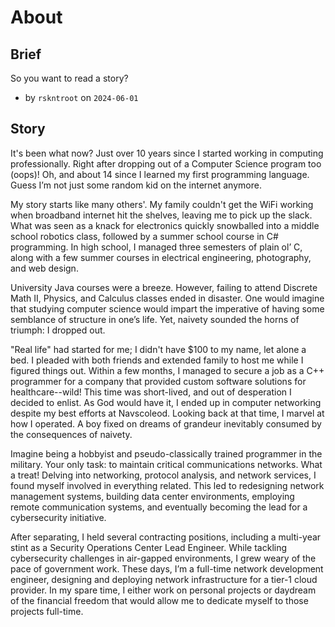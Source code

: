 # About

## Brief

So you want to read a story?

- by `rskntroot` on `2024-06-01`

## Story

It's been what now? Just over 10 years since I started working in computing professionally.
 Right after dropping out of a Computer Science program too (oops)! Oh, and about 14 since I learned my first programming language.
 Guess I’m not just some random kid on the internet anymore.

My story starts like many others'.
 My family couldn't get the WiFi working when broadband internet hit the shelves, leaving me to pick up the slack.
 What was seen as a knack for electronics quickly snowballed into a middle school robotics class, followed by a summer school course in C# programming.
 In high school, I managed three semesters of plain ol’ C, along with a few summer courses in electrical engineering, photography, and web design.

University Java courses were a breeze.
 However, failing to attend Discrete Math II, Physics, and Calculus classes ended in disaster.
 One would imagine that studying computer science would impart the imperative of having some semblance of structure in one’s life.
 Yet, naivety sounded the horns of triumph: I dropped out.

"Real life" had started for me; I didn't have $100 to my name, let alone a bed.
 I pleaded with both friends and extended family to host me while I figured things out.
 Within a few months, I managed to secure a job as a C++ programmer for a company that provided custom software solutions for healthcare--wild!
 This time was short-lived, and out of desperation I decided to enlist.
 As God would have it, I ended up in computer networking despite my best efforts at Navscoleod.
 Looking back at that time, I marvel at how I operated.
 A boy fixed on dreams of grandeur inevitably consumed by the consequences of naivety.

Imagine being a hobbyist and pseudo-classically trained programmer in the military.
 Your only task: to maintain critical communications networks.
 What a treat!
 Delving into networking, protocol analysis, and network services, I found myself involved in everything related.
 This led to redesigning network management systems, building data center environments, employing remote communication systems, and eventually becoming the lead for a cybersecurity initiative.

After separating, I held several contracting positions, including a multi-year stint as a Security Operations Center Lead Engineer.
 While tackling cybersecurity challenges in air-gapped environments, I grew weary of the pace of government work.
 These days, I’m a full-time network development engineer, designing and deploying network infrastructure for a tier-1 cloud provider.
 In my spare time, I either work on personal projects or daydream of the financial freedom that would allow me to dedicate myself to those projects full-time.
